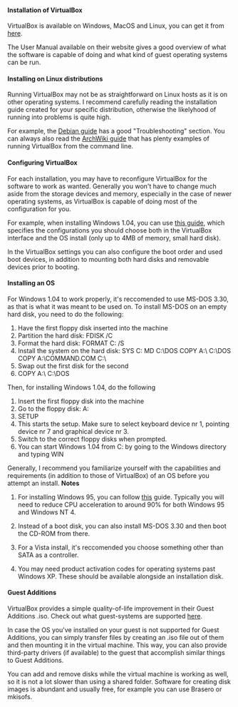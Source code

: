 #### Installation of VirtualBox
VirtualBox is available on Windows, MacOS and Linux, you can get it from [here](https://www.virtualbox.org/wiki/Downloads).

The User Manual available on their website gives a good overview of what the software is capable of doing and what kind of guest operating systems can be run.

#### Installing on Linux distributions
Running VirtualBox may not be as straightforward on Linux hosts as it is on other operating systems. I recommend carefully reading the installation guide created for your specific distribution, otherwise the likelyhood of running into problems is quite high. 

For example, the [Debian guide](https://wiki.debian.org/VirtualBox) has a good "Troubleshooting" section. You can always also read the [ArchWiki guide](https://wiki.archlinux.org/title/VirtualBox) that has plenty examples of running VirtualBox from the command line.

#### Configuring VirtualBox
For each installation, you may have to reconfigure VirtualBox for the software to work as wanted. Generally you won't have to change much aside from the storage devices and memory, especially in the case of newer operating systems, as VirtualBox is capable of doing most of the configuration for you.

For example, when installing Windows 1.04, you can use [this guide](https://i12bretro.github.io/tutorials/0066.html), which specifies the configurations you should choose both in the VirtualBox interface and the OS install (only up to 4MB of memory, small hard disk). 

In the VirtualBox settings you can also configure the boot order and used boot devices, in addition to mounting both hard disks and removable devices prior to booting. 


#### Installing an OS
For Windows 1.04 to work properly, it's reccomended to use MS-DOS 3.30, as that is what it was meant to be used on. 
To install MS-DOS on an empty hard disk, you need to do the following:
1. Have the first floppy disk inserted into the machine
2. Partition the hard disk: FDISK /C
3. Format the hard disk: FORMAT C: /S
4. Install the system on the hard disk: 
    SYS C:
    MD C:\DOS
    COPY A:\ C:\DOS
    COPY A:\COMMAND.COM C:\
5. Swap out the first disk for the second
6. COPY A:\ C:\DOS

Then, for installing Windows 1.04, do the following
1. Insert the first floppy disk into the machine
2. Go to the floppy disk: A:
3. SETUP
4. This starts the setup. Make sure to select keyboard device nr 1, pointing device nr 7 and graphical device nr 3.
5. Switch to the correct floppy disks when prompted.
6. You can start Windows 1.04 from C: by going to the Windows directory and typing WIN

Generally, I recommend you familiarize yourself with the capabilities and requirements (in addition to those of VirtualBox) of an OS before you attempt an install.
**Notes**
1. For installing Windows 95, you can follow [this](https://mrabandonware.wordpress.com/2018/02/11/tutorial-installing-windows-95-using-oracle-virtualbox/) guide. Typically you will need to reduce CPU acceleration to around 90% for both Windows 95 and Windows NT 4. 

2. Instead of a boot disk, you can also install MS-DOS 3.30 and then boot the CD-ROM from there.

3. For a Vista install, it's reccomended you choose something other than SATA as a controller.

4. You may need product activation codes for operating systems past Windows XP. These should be available alongside an installation disk.


#### Guest Additions 
VirtualBox provides a simple quality-of-life improvement in their Guest Additions .iso. Check out what guest-systems are supported [here](https://docs.oracle.com/en/virtualization/virtualbox/7.0/user/guestadditions.html#additions-windows).

In case the OS you've installed on your guest is not supported for Guest Additions, you can simply transfer files by creating an .iso file out of them and then mounting it in the virtual machine. This way, you can also provide third-party drivers (if available) to the guest that accomplish similar things to Guest Additions.

You can add and remove disks while the virtual machine is working as well, so it is not a lot slower than using a shared folder. Software for creating disk images is abundant and usually free, for example you can use Brasero or mkisofs.

